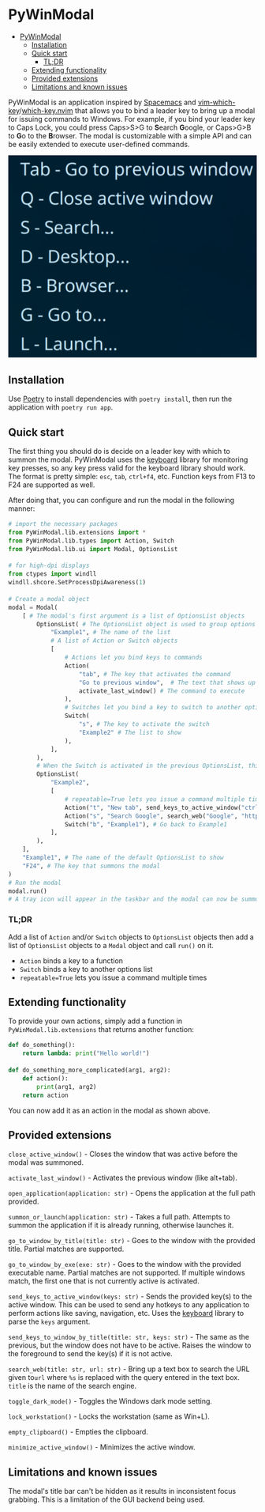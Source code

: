 # PyWinModal

- [PyWinModal](#pywinmodal)
  - [Installation](#installation)
  - [Quick start](#quick-start)
    - [TL;DR](#tldr)
  - [Extending functionality](#extending-functionality)
  - [Provided extensions](#provided-extensions)
  - [Limitations and known issues](#limitations-and-known-issues)

PyWinModal is an application inspired by [Spacemacs](https://www.spacemacs.org/) and [vim-which-key](https://github.com/liuchengxu/vim-which-key)/[which-key.nvim](https://github.com/folke/which-key.nvim) that allows you to bind a leader key to bring up a modal for issuing commands to Windows. For example, if you bind your leader key to Caps Lock, you could press Caps>S>G to **S**earch **G**oogle, or Caps>G>B to **G**o to the **B**rowser. The modal is customizable with a simple API and can be easily extended to execute user-defined commands.

![Example modal](Images/2022-08-20-19-14-50.png)

## Installation

Use [Poetry](https://github.com/python-poetry/poetry) to install dependencies with `poetry install`, then run the application with `poetry run app`.

## Quick start

The first thing you should do is decide on a leader key with which to summon the modal. PyWinModal uses the [keyboard](https://pypi.org/project/keyboard/) library for monitoring key presses, so any key press valid for the keyboard library should work. The format is pretty simple: `esc`, `tab`, `ctrl+f4`, etc. Function keys from F13 to F24 are supported as well.

After doing that, you can configure and run the modal in the following manner:

```python
# import the necessary packages
from PyWinModal.lib.extensions import *
from PyWinModal.lib.types import Action, Switch
from PyWinModal.lib.ui import Modal, OptionsList

# for high-dpi displays
from ctypes import windll
windll.shcore.SetProcessDpiAwareness(1)

# Create a modal object
modal = Modal(
    [ # The modal's first argument is a list of OptionsList objects
        OptionsList( # The OptionsList object is used to group options together
            "Example1", # The name of the list
            # A list of Action or Switch objects
            [
                # Actions let you bind keys to commands
                Action(
                    "tab", # The key that activates the command
                    "Go to previous window",  # The text that shows up in the modal
                    activate_last_window() # The command to execute
                ),
                # Switches let you bind a key to switch to another options list
                Switch(
                    "s", # The key to activate the switch
                    "Example2" # The list to show
                ), 
            ],
        ),
        # When the Switch is activated in the previous OptionsList, this OptionsList is shown
        OptionsList(
            "Example2",
            [
                # repeatable=True lets you issue a command multiple times without closing the modal
                Action("t", "New tab", send_keys_to_active_window("ctrl+t"), repeatable=True), 
                Action("s", "Search Google", search_web("Google", "https://www.google.com/search?q=%s")),
                Switch("b", "Example1"), # Go back to Example1
            ],
        ),
    ],
    "Example1", # The name of the default OptionsList to show
    "F24", # The key that summons the modal
)
# Run the modal
modal.run()
# A tray icon will appear in the taskbar and the modal can now be summoned by pressing the leader key
```

### TL;DR

Add a list of `Action` and/or `Switch` objects to `OptionsList` objects then add a list of `OptionsList` objects to a `Modal` object and call `run()` on it.

- `Action` binds a key to a function
- `Switch` binds a key to another options list
- `repeatable=True` lets you issue a command multiple times

## Extending functionality

To provide your own actions, simply add a function in `PyWinModal.lib.extensions` that returns another function:

```python
def do_something():
    return lambda: print("Hello world!")

def do_something_more_complicated(arg1, arg2):
    def action():
        print(arg1, arg2)
    return action
```

You can now add it as an action in the modal as shown above.

## Provided extensions

`close_active_window()` - Closes the window that was active before the modal was summoned.

`activate_last_window()` - Activates the previous window (like alt+tab).

`open_application(application: str)` - Opens the application at the full path provided.

`summon_or_launch(application: str)` - Takes a full path. Attempts to summon the application if it is already running, otherwise launches it.

`go_to_window_by_title(title: str)` - Goes to the window with the provided title. Partial matches are supported.

`go_to_window_by_exe(exe: str)` - Goes to the window with the provided executable name. Partial matches are not supported. If multiple windows match, the first one that is not currently active is activated.

`send_keys_to_active_window(keys: str)` - Sends the provided key(s) to the active window. This can be used to send any hotkeys to any application to perform actions like saving, navigation, etc. Uses the [keyboard](https://pypi.org/project/keyboard/) library to parse the `keys` argument.

`send_keys_to_window_by_title(title: str, keys: str)` - The same as the previous, but the window does not have to be active. Raises the window to the foreground to send the key(s) if it is not active.

`search_web(title: str, url: str)` - Bring up a text box to search the URL given to`url` where `%s` is replaced with the query entered in the text box. `title` is the name of the search engine.

`toggle_dark_mode()` - Toggles the Windows dark mode setting.

`lock_workstation()` - Locks the workstation (same as Win+L).

`empty_clipboard()` - Empties the clipboard.

`minimize_active_window()` - Minimizes the active window.

## Limitations and known issues

The modal's title bar can't be hidden as it results in inconsistent focus grabbing. This is a limitation of the GUI backend being used.
